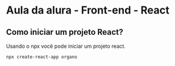 # Aula da alura - Front-end - React

## Como iniciar um projeto React?

Usando o npx você pode iniciar um projeto react.

```
npx create-react-app organo
```
